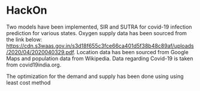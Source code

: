 # HackOn
Two models have been implemented, SIR and SUTRA for covid-19 infection prediction for various states.
Oxygen supply data has been sourced from the link below: https://cdn.s3waas.gov.in/s3d18f655c3fce66ca401d5f38b48c89af/uploads/2020/04/2020040329.pdf.
Location data has been sourced from Google Maps and population data from Wikipedia.
Data regarding Covid-19 is taken from covid19india.org.

The optimization for the demand and supply has been done using using least cost method
